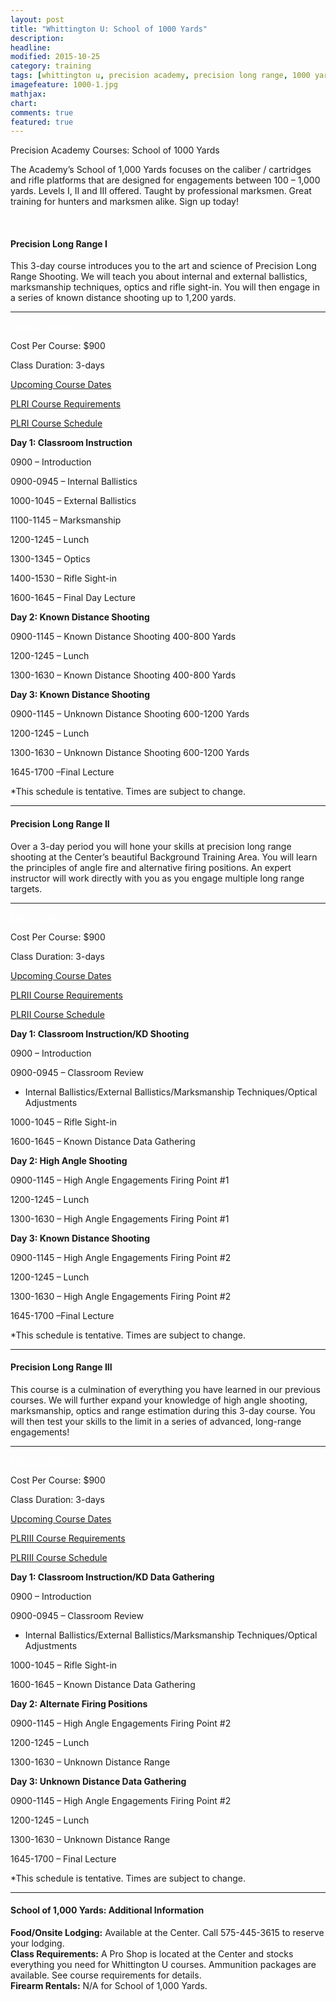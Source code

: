```yaml
---
layout: post
title: "Whittington U: School of 1000 Yards"
description: 
headline: 
modified: 2015-10-25
category: training
tags: [whittington u, precision academy, precision long range, 1000 yards, hunting, technical, course schedule]
imagefeature: 1000-1.jpg
mathjax: 
chart: 
comments: true
featured: true
---
```


Precision Academy Courses:  School of 1000 Yards

<p class="content-summary">The Academy’s School of 1,000 Yards focuses on the caliber / cartridges and rifle platforms that are designed for engagements between 100 – 1,000 yards.  Levels I, II and III offered.  Taught by professional marksmen.  Great training for hunters and marksmen alike.  Sign up today!</p>
					  <div class="clearfix"><br /></div>
				<div class="well shadowbox">     
<h4>Precision Long Range I</h4>
<p>This 3-day course introduces you to the art and science of Precision Long Range Shooting. We will teach you about internal and external ballistics, marksmanship techniques, optics and rifle sight-in. You will then engage in a series of known distance shooting up to 1,200 yards.</p>
<hr />  
<p><a style="color: #fff;" href="http://nrawc.goemerchant-stores.com/Precision-Long-Range-I_p_90.html" target="_blank" class="btn btn-danger pull-right">ENROLL NOW!</a></p>
<p>Cost Per Course: $900</p>
<p>Class Duration: 3-days</p>
<p><a href="http://nrawc.goemerchant-stores.com/Precision-Long-Range-I_p_90.html" target="_blank">Upcoming Course Dates</a></p>
<p><a href="/training/whittington-u-course-requirements/" title="Course Requirements">PLRI Course Requirements</a></p>
<p><a href="#plrischedule" data-toggle="collapse">PLRI Course Schedule</a></p>
<div id="plrischedule" class="collapse">                            
<div class="well">                 
<p><strong>Day 1: Classroom Instruction</strong></p>
<p>0900 – Introduction</p>
<p>0900-0945 – Internal Ballistics</p>
<p>1000-1045 – External Ballistics</p>
<p>1100-1145 – Marksmanship</p>
<p>1200-1245 – Lunch</p>
<p>1300-1345 – Optics</p>
<p>1400-1530 – Rifle Sight-in</p>
<p>1600-1645 – Final Day Lecture</p>
</div>
<div class="well">                 
<p><strong>Day 2: Known Distance Shooting</strong></p>
<p>0900-1145 – Known Distance Shooting 400-800 Yards</p>
<p>1200-1245 – Lunch</p>
<p>1300-1630 – Known Distance Shooting 400-800 Yards</p>
</div>
<div class="well">                 
<p><strong>Day 3: Known Distance Shooting</strong></p>
<p>0900-1145 – Unknown Distance Shooting 600-1200 Yards</p>
<p>1200-1245 – Lunch</p>
<p>1300-1630 – Unknown Distance Shooting 600-1200 Yards</p>
<p>1645-1700 –Final Lecture</p>
<p>*This schedule is tentative.  Times are subject to change.</p>
</div>
</div>
<hr />  
     
<h4>Precision Long Range II</h4>
<p>Over a 3-day period you will hone your skills at precision long range shooting at the Center’s beautiful Background Training Area.  You will learn the principles of angle fire and alternative firing positions. An expert instructor will work directly with you as you engage multiple long range targets.</p>
<hr />        
<p><a style="color: #fff;" href="http://nrawc.goemerchant-stores.com/Precision-Long-Range-II_p_91.html" target="_blank" class="btn btn-danger pull-right">ENROLL NOW!</a></p>
<p>Cost Per Course: $900</p>
<p>Class Duration: 3-days</p>
<p><a href="http://nrawc.goemerchant-stores.com/Precision-Long-Range-II_p_91.html">Upcoming Course Dates</a></p>
<p><a href="/training/whittington-u-course-requirements/" title="Course Requirements">PLRII Course Requirements</a></p>
<p><a href="#plriischedule" data-toggle="collapse">PLRII Course Schedule</a></p>
<div id="plriischedule" class="collapse">                    
<div class="well">             
<p><strong>Day 1: Classroom Instruction/KD Shooting</strong></p>
<p>0900 – Introduction</p>
<p>0900-0945 – Classroom Review</p>
<ul>
<li>Internal Ballistics/External Ballistics/Marksmanship Techniques/Optical Adjustments</li>
</ul>
<p>1000-1045 – Rifle Sight-in</p>
<p>1600-1645 – Known Distance Data Gathering</p>
</div>
<div class="well">             
<p><strong>Day 2: High Angle Shooting</strong></p>
<p>0900-1145 – High Angle Engagements Firing Point #1</p>
<p>1200-1245 – Lunch</p>
<p>1300-1630 – High Angle Engagements Firing Point #1</p>
</div>
<div class="well">             
<p><strong>Day 3: Known Distance Shooting</strong></p>
<p>0900-1145 – High Angle Engagements Firing Point #2</p>
<p>1200-1245 – Lunch</p>
<p>1300-1630 – High Angle Engagements Firing Point #2</p>
<p>1645-1700 –Final Lecture</p>
<p>*This schedule is tentative.  Times are subject to change.</p>
</div>
</div>
<hr />  
     
<h4>Precision Long Range III</h4>
<p>This course is a culmination of everything you have learned in our previous courses. We will further expand your knowledge of high angle shooting, marksmanship, optics and range estimation during this 3-day course. You will then test your skills to the limit in a series of advanced, long-range engagements!</p>
<hr />        
<p><a style="color: #fff;" href="http://nrawc.goemerchant-stores.com/Precision-Long-Range-III_p_94.html" target="_blank" class="btn btn-danger pull-right">ENROLL NOW!</a></p>
<p>Cost Per Course: $900</p>
<p>Class Duration: 3-days</p>
<p><a href="http://nrawc.goemerchant-stores.com/Precision-Long-Range-III_p_94.html">Upcoming Course Dates</a></p>
<p><a href="/training/whittington-u-course-requirements/" title="Course Requirements">PLRIII Course Requirements</a></p>
<p><a href="#plriiischedule" data-toggle="collapse">PLRIII Course Schedule</a></p>
<div id="plriiischedule" class="collapse">                    
<div class="well">             
<p><strong>Day 1: Classroom Instruction/KD Data Gathering</strong></p>
<p>0900 – Introduction</p>
<p>0900-0945 – Classroom Review</p>
<ul>
<li>Internal Ballistics/External Ballistics/Marksmanship Techniques/Optical Adjustments</li>
</ul>
<p>1000-1045 – Rifle Sight-in</p>
<p>1600-1645 – Known Distance Data Gathering</p>
</div>
<div class="well">             
<p><strong>Day 2: Alternate Firing Positions </strong></p>
<p>0900-1145 – High Angle Engagements Firing Point #2</p>
<p>1200-1245 – Lunch</p>
<p>1300-1630 – Unknown Distance Range</p>
</div>
<div class="well">             
<p><strong>Day 3: Unknown Distance Data Gathering</strong></p>
<p>0900-1145 – High Angle Engagements Firing Point #2</p>
<p>1200-1245 – Lunch</p>
<p>1300-1630 – Unknown Distance Range</p>
<p>1645-1700 – Final Lecture</p>
<p>*This schedule is tentative.  Times are subject to change.</p>
</div>
</div>
 <hr />  
<h4>School of 1,000 Yards: Additional Information</h4>
<p><strong>Food/Onsite Lodging:</strong> Available at the Center. Call 575-445-3615 to reserve your lodging.<br /><strong>Class Requirements:</strong>  A Pro Shop is located at the Center and stocks everything you need for Whittington U courses.  Ammunition packages are available.  See course requirements for details.<br /><strong>Firearm Rentals:</strong>  N/A for School of 1,000 Yards.</p>
 
